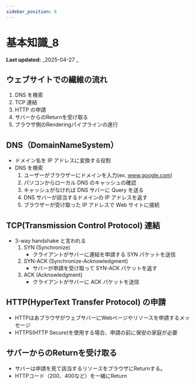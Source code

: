 ```yaml
---
sidebar_position: 8
---
```


# 基本知識\_8

**Last updated:** _2025-04-27 _

## ウェブサイトでの繊維の流れ

1. DNS を検索
2. TCP 連結
3. HTTP の申請
4. サバーからのReturnを受け取る
5. ブラウザ側のRenderingパイプラインの進行

## DNS（DomainNameSystem）

- ドメイン名を IP アドレスに変換する役割
- DNS を検索
  1. ユーザーがブラウザーにドメインを入力(ex. www.google.com)
  2. パソコンからローカル DNS のキャッシュの確認
  3. キャッシュがなければ DNS サバーに Query を送る
  4. DNS サバーが該当するドメインの IP アドレスを返す
  5. ブラウザーが受け取った IP アドレスで Web サイトに接続

## TCP(Transmission Control Protocol) 連結

- 3-way handshake と言われる
  1. SYN (Synchronize)
     - クライアントがサバーに連結を申請する SYN パケットを送信
  2. SYN-ACK (Synchronize-Acknowledgment)
     - サバーが申請を受け取って SYN-ACK パケットを返す
  3. ACK (Acknowledgment)
     - クライアントがサバーに ACK パケットを送信

## HTTP(HyperText Transfer Protocol) の申請
- HTTPはあブラウザがウェブサバーにWebページやリソースを申請するメッセージ
- HTTPS(HTTP Secure)を使用する場合、申請の前に保安の家庭が必要

## サバーからのReturnを受け取る
- サバーは申請を見て該当するリソースをブラウザにReturnする。
- HTTPコード（200、400など）を一緒にReturn

